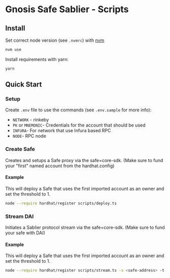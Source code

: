 # Gnosis Safe Sablier - Scripts

## Install

Set correct node version (see `.nvmrc`) with [nvm](https://github.com/nvm-sh/nvm)

```bash
nvm use
```

Install requirements with yarn:

```bash
yarn
```

## Quick Start

### Setup

Create `.env` file to use the commands (see `.env.sample` for more info):

- `NETWORK` - rinkeby
- `PK` or `MNEMONIC`- Credentials for the account that should be used
- `INFURA`- For network that use Infura based RPC
- `NODE`- RPC node

### Create Safe

Creates and setups a Safe proxy via the safe=core-sdk. (Make sure to fund your "first" named account from the hardhat.config)

#### Example

This will deploy a Safe that uses the first imported account as an owner and set the threshold to 1.

```bash
node --require hardhat/register scripts/deploy.ts
```

### Stream DAI

Initiates a Sablier protocol stream via the safe=core-sdk. (Make sure to fund your safe with DAI)

#### Example

This will deploy a Safe that uses the first imported account as an owner and set the threshold to 1.

```bash
node --require hardhat/register scripts/stream.ts -s <safe-address> -t <stream-target-address>

```
